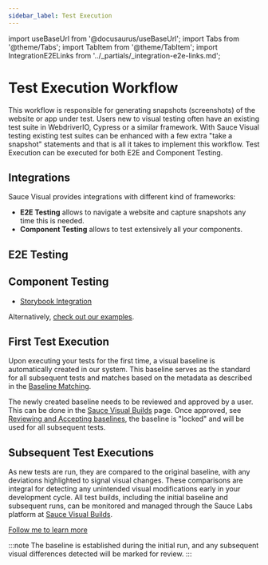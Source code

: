 ```yaml
---
sidebar_label: Test Execution
---
```


import useBaseUrl from '@docusaurus/useBaseUrl';
import Tabs from '@theme/Tabs';
import TabItem from '@theme/TabItem';
import IntegrationE2ELinks from '../_partials/_integration-e2e-links.md';

# Test Execution Workflow

This workflow is responsible for generating snapshots (screenshots) of the website or app under test.
Users new to visual testing often have an existing test suite in WebdriverIO, Cypress or a similar framework.
With Sauce Visual testing existing test suites can be enhanced with a few extra "take a snapshot" statements and that is all it takes to implement this workflow. Test Execution can be executed for both E2E and Component Testing.

## Integrations

Sauce Visual provides integrations with different kind of frameworks:

- **E2E Testing** allows to navigate a website and capture snapshots any time this is needed.
- **Component Testing** allows to test extensively all your components.

<div className="box-wrapper" markdown="1">
<div className="box box1 card">
  <div className="container">
  <h2>E2E Testing</h2>
    <IntegrationE2ELinks />
  </div>
</div>
<div className="box box2 card">
  <div className="container">
  <h2>Component Testing</h2>
  <ul>
      <li><a href="/visual-testing/integrations/storybook/">Storybook Integration</a></li>
  </ul>
  </div>
</div>
</div>

Alternatively, [check out our examples](../../visual-testing.md#examples).

## First Test Execution

Upon executing your tests for the first time, a visual baseline is automatically created in our system. This baseline serves as the standard for all subsequent tests and matches based on the metadata as described in the [Baseline Matching](../../visual-testing.md#baseline-matching).

The newly created baseline needs to be reviewed and approved by a user. This can be done in the [Sauce Visual Builds](https://app.saucelabs.com/visual/builds) page. Once approved, see [Reviewing and Accepting baselines](./review.md#reviewing-and-accepting-baselines), the baseline is "locked" and will be used for all subsequent tests.

## Subsequent Test Executions

As new tests are run, they are compared to the original baseline, with any deviations highlighted to signal visual changes. These comparisons are integral for detecting any unintended visual modifications early in your development cycle. All test builds, including the initial baseline and subsequent runs, can be monitored and managed through the Sauce Labs platform at [Sauce Visual Builds](https://app.saucelabs.com/visual/builds).

[Follow me to learn more](./review.md)

:::note
The baseline is established during the initial run, and any subsequent visual differences detected will be marked for review.
:::
